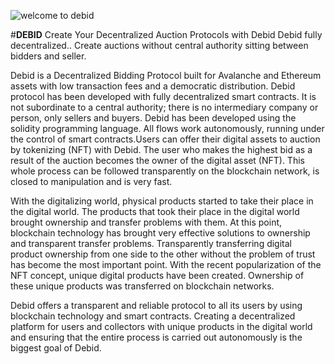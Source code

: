 ![welcome to debid](https://gblobscdn.gitbook.com/assets%2F-MZnl43G2ExUa5KaXsPD%2F-MZwFfySVp0hE-7eVarP%2F-MZwG-Wa-ytK4E0jhDMa%2F0.jpg?alt=media&token=6ac4d74b-57f2-4d1d-bd54-a112c7091940)

#**DEBID**
Create Your Decentralized Auction Protocols with Debid Debid fully decentralized.. Create auctions without central authority sitting between bidders and seller.

Debid is a Decentralized Bidding Protocol built for Avalanche and Ethereum assets with low transaction fees and a democratic distribution.
Debid protocol has been developed with fully decentralized smart contracts. It is not subordinate to a central authority; there is no intermediary company or person, only sellers and buyers. Debid has been developed using the solidity programming language. All flows work autonomously, running under the control of smart contracts.Users can offer their digital assets to auction by tokenizing (NFT) with Debid. The user who makes the highest bid as a result of the auction becomes the owner of the digital asset (NFT). This whole process can be followed transparently on the blockchain network, is closed to manipulation and is very fast.

With the digitalizing world, physical products started to take their place in the digital world. The products that took their place in the digital world brought ownership and transfer problems with them. At this point, blockchain technology has brought very effective solutions to ownership and transparent transfer problems. Transparently transferring digital product ownership from one side to the other without the problem of trust has become the most important point. With the recent popularization of the NFT concept, unique digital products have been created. Ownership of these unique products was transferred on blockchain networks.

Debid offers a transparent and reliable protocol to all its users by using blockchain technology and smart contracts. Creating a decentralized platform for users and collectors with unique products in the digital world and ensuring that the entire process is carried out autonomously is the biggest goal of Debid.

